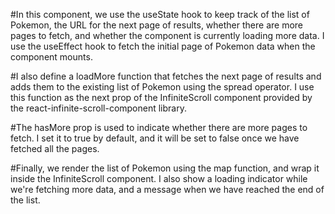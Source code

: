 #In this component, we use the useState hook to keep track of the list of Pokemon, the URL for the next page of results, whether there are more pages to fetch, and whether the component is currently loading more data. I use the useEffect hook to fetch the initial page of Pokemon data when the component mounts.

#I also define a loadMore function that fetches the next page of results and adds them to the existing list of Pokemon using the spread operator. I use this function as the next prop of the InfiniteScroll component provided by the react-infinite-scroll-component library.

#The hasMore prop is used to indicate whether there are more pages to fetch. I set it to true by default, and it will be set to false once we have fetched all the pages.

#Finally, we render the list of Pokemon using the map function, and wrap it inside the InfiniteScroll component. I also show a loading indicator while we're fetching more data, and a message when we have reached the end of the list.